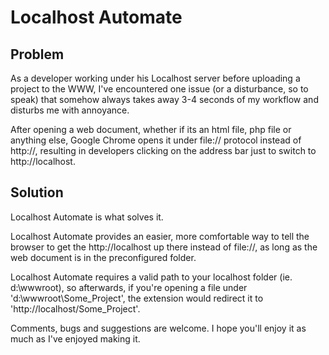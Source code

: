 Localhost Automate
==================

Problem
-------
As a developer working under his Localhost server before uploading a project to the WWW, I've encountered one issue (or a disturbance, so to speak) that somehow always takes away 3-4 seconds of my workflow and disturbs me with annoyance.

After opening a web document, whether if its an html file, php file or anything else, Google Chrome opens it under file:// protocol instead of http://, resulting in developers clicking on the address bar just to switch to http://localhost.


Solution
--------

Localhost Automate is what solves it.

Localhost Automate provides an easier, more comfortable way to tell the browser to get the http://localhost up there instead of file://, as long as the web document is in the preconfigured folder.

Localhost Automate requires a valid path to your localhost folder (ie. d:\wwwroot), so afterwards, if you're opening a file under 'd:\wwwroot\Some_Project', the extension would redirect it to 'http://localhost/Some_Project'.

Comments, bugs and suggestions are welcome. I hope you'll enjoy it as much as I've enjoyed making it.